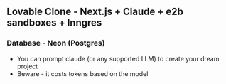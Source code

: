 ## Lovable Clone - Next.js + Claude + e2b sandboxes + Inngres

###  Database - Neon (Postgres)

* You can prompt claude (or any supported LLM) to create your dream project
* Beware - it costs tokens based on the model
